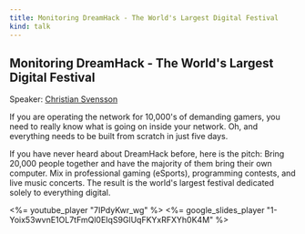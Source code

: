 ```yaml
---
title: Monitoring DreamHack - The World's Largest Digital Festival
kind: talk
---
```


## Monitoring DreamHack - The World's Largest Digital Festival

Speaker: [Christian Svensson](/2016-berlin/speakers/christian-svensson/)

If you are operating the network for 10,000's of demanding gamers, you need to
really know what is going on inside your network. Oh, and everything needs to
be built from scratch in just five days.

If you have never heard about DreamHack before, here is the pitch: Bring
20,000 people together and have the majority of them bring their own computer.
Mix in professional gaming (eSports), programming contests, and live music
concerts. The result is the world's largest festival dedicated solely to
everything digital.

<%= youtube_player "7IPdyKwr_wg" %>
<%= google_slides_player "1-Yoix53wvnE1OL7tFmQl0EIqS9GlUqFKYxRFXYh0K4M" %>

